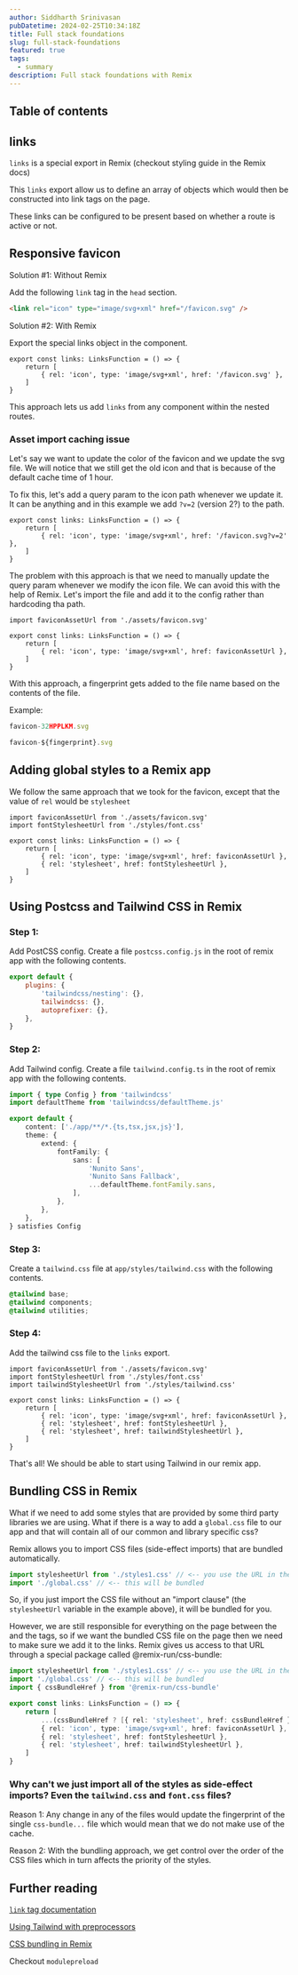 ```yaml
---
author: Siddharth Srinivasan
pubDatetime: 2024-02-25T10:34:18Z
title: Full stack foundations
slug: full-stack-foundations
featured: true
tags:
  - summary
description: Full stack foundations with Remix
---
```


## Table of contents

## links

`links` is a special export in Remix (checkout styling guide in the Remix docs)

This `links` export allow us to define an array of objects which would then be constructed into link tags on the page.

These links can be configured to be present based on whether a route is active or not.

## Responsive favicon

Solution #1: Without Remix

Add the following `link` tag in the `head` section.

```html
<link rel="icon" type="image/svg+xml" href="/favicon.svg" />
```

Solution #2: With Remix

Export the special links object in the component.

```tsx
export const links: LinksFunction = () => {
	return [
		{ rel: 'icon', type: 'image/svg+xml', href: '/favicon.svg' },
	]
}
```

This approach lets us add `links` from any component within the nested routes.

### Asset import caching issue

Let's say we want to update the color of the favicon and we update the svg file. We will notice that we still get the old icon and that is because of the default cache time of 1 hour. 

To fix this, let's add a query param to the icon path whenever we update it. It can be anything and in this example we add `?v=2` (version 2?) to the path.

```tsx
export const links: LinksFunction = () => {
	return [
		{ rel: 'icon', type: 'image/svg+xml', href: '/favicon.svg?v=2' },
	]
}
```

The problem with this approach is that we need to manually update the query param whenever we modify the icon file. We can avoid this with the help of Remix. Let's import the file and add it to the config rather than hardcoding tha path.

```tsx
import faviconAssetUrl from './assets/favicon.svg'

export const links: LinksFunction = () => {
	return [
		{ rel: 'icon', type: 'image/svg+xml', href: faviconAssetUrl },
	]
}
```

With this approach, a fingerprint gets added to the file name based on the contents of the file.

Example:
```ts
favicon-32HPPLKM.svg

favicon-${fingerprint}.svg
```

## Adding global styles to a Remix app

We follow the same approach that we took for the favicon, except that the value of `rel` would be `stylesheet`

```tsx
import faviconAssetUrl from './assets/favicon.svg'
import fontStylesheetUrl from './styles/font.css'

export const links: LinksFunction = () => {
	return [
		{ rel: 'icon', type: 'image/svg+xml', href: faviconAssetUrl },
        { rel: 'stylesheet', href: fontStylesheetUrl },
	]
}
```

## Using Postcss and Tailwind CSS in Remix

### Step 1:

Add PostCSS config. Create a file `postcss.config.js` in the root of remix app with the following contents.

```js
export default {
	plugins: {
		'tailwindcss/nesting': {},
		tailwindcss: {},
		autoprefixer: {},
	},
}
```

### Step 2:

Add Tailwind config. Create a file `tailwind.config.ts` in the root of remix app with the following contents.

```ts
import { type Config } from 'tailwindcss'
import defaultTheme from 'tailwindcss/defaultTheme.js'

export default {
	content: ['./app/**/*.{ts,tsx,jsx,js}'],
	theme: {
		extend: {
			fontFamily: {
				sans: [
					'Nunito Sans',
					'Nunito Sans Fallback',
					...defaultTheme.fontFamily.sans,
				],
			},
		},
	},
} satisfies Config
```

### Step 3:

Create a `tailwind.css` file at `app/styles/tailwind.css` with the following contents.

```css
@tailwind base;
@tailwind components;
@tailwind utilities;
```

### Step 4:

Add the tailwind css file to the `links` export.

```tsx
import faviconAssetUrl from './assets/favicon.svg'
import fontStylesheetUrl from './styles/font.css'
import tailwindStylesheetUrl from './styles/tailwind.css'

export const links: LinksFunction = () => {
	return [
		{ rel: 'icon', type: 'image/svg+xml', href: faviconAssetUrl },
        { rel: 'stylesheet', href: fontStylesheetUrl },
        { rel: 'stylesheet', href: tailwindStylesheetUrl },
	]
}
```

That's all! We should be able to start using Tailwind in our remix app.

## Bundling CSS in Remix

What if we need to add some styles that are provided by some third party libraries we are using. What if there is a way to add a `global.css` file to our app and that will contain all of our common and library specific css?

Remix allows you to import CSS files (side-effect imports) that are bundled automatically.

```ts
import stylesheetUrl from './styles1.css' // <-- you use the URL in the links export
import './global.css' // <-- this will be bundled
```

So, if you just import the CSS file without an "import clause" (the `stylesheetUrl` variable in the example above), it will be bundled for you.

However, we are still responsible for everything on the page between the <html> and the </html> tags, so if we want the bundled CSS file on the page then we need to make sure we add it to the links. Remix gives us access to that URL through a special package called @remix-run/css-bundle:

```ts
import stylesheetUrl from './styles1.css' // <-- you use the URL in the links export
import './global.css' // <-- this will be bundled
import { cssBundleHref } from '@remix-run/css-bundle'

export const links: LinksFunction = () => {
	return [
		...(cssBundleHref ? [{ rel: 'stylesheet', href: cssBundleHref }] : []),
		{ rel: 'icon', type: 'image/svg+xml', href: faviconAssetUrl },
		{ rel: 'stylesheet', href: fontStylesheetUrl },
		{ rel: 'stylesheet', href: tailwindStylesheetUrl },
	]
}
```

### Why can't we just import all of the styles as side-effect imports? Even the `tailwind.css` and `font.css` files?

Reason 1: Any change in any of the files would update the fingerprint of the single `css-bundle...` file which would mean that we do not make use of the cache.

Reason 2:
With the bundling approach, we get control over the order of the CSS files which in turn affects the priority of the styles.


## Further reading

[`link` tag documentation](https://developer.mozilla.org/en-US/docs/Web/HTML/Element/link)

[Using Tailwind with preprocessors](https://tailwindcss.com/docs/using-with-preprocessors)

[CSS bundling in Remix](https://remix.run/docs/en/main/styling/bundling#css-side-effect-imports)

Checkout `modulepreload`
